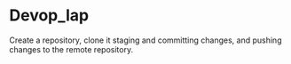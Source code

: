 # Devop_lap
Create a repository, clone it staging and committing changes, and pushing changes to the remote repository. 
